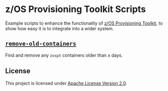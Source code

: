 # z/OS Provisioning Toolkit Scripts
Example scripts to enhance the functionality of [z/OS Provisioning Toolkit][zospt], to
show how easy it is to integrate into a wider system.

## [`remove-old-containers`](remove-old-containers/)
Find and remove any `zospt` containers older than _x_ days.

## License
This project is licensed under [Apache License Version 2.0](LICENSE).




[zospt]: https://developer.ibm.com/mainframe/products/zospt/
